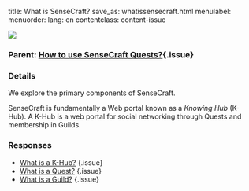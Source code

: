 title: What is SenseCraft?
save_as: whatissensecraft.html
menulabel:
menuorder:
lang: en
contentclass: content-issue

![]({static}/images/khub.png)

### Parent: [How to use SenseCraft Quests?](./usequests.html){.issue}

### Details

We explore the primary components of SenseCraft.

SenseCraft is fundamentally a Web portal known as a *Knowing Hub* (K-Hub). A K-Hub is a web portal for social networking through Quests and membership in Guilds.

### Responses

* [What is a K-Hub?](./whatiskhub.html)
{.issue}
* [What is a Quest?](./whatisquest.html)
{.issue}
* [What is a Guild?](./whatisguild.html)
{.issue}
